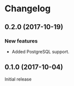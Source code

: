 # Changelog

## 0.2.0 (2017-10-19)

### New features

- Added PostgreSQL support.

## 0.1.0 (2017-10-04)

Initial release
